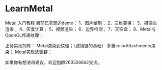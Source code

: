 # LearnMetal
Metal 入门教程
目前已实现的demo：
1、图片绘制；
2、三维变换；
3、摄像头渲染；
4、灰度计算；
5、视频渲染；
6、边界检测；
7、天空盒；
8、Metal与OpenGL传递纹理；

正待实现的有：
Metal渲染到纹理；（滤镜链的基础）
多重colorAttachments渲染；
Metal实现滤镜链；

如果你有想法和建议，欢迎加群263556662交流。
